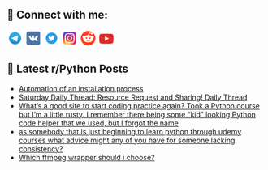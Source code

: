 ## 🔎 Connect with me:
[<img src="https://github.com/bullbesh/bullbesh/blob/main/images/Telegram.png" width="32" height="32" />](https://t.me/bullbesh)
[<img src="https://github.com/bullbesh/bullbesh/blob/main/images/VK.png" width="32" height="32" />](https://vk.com/bullbesh)
[<img src="https://github.com/bullbesh/bullbesh/blob/main/images/Twitter.png" width="32" height="32" />](https://twitter.com/bullbesh1)
[<img src="https://github.com/bullbesh/bullbesh/blob/main/images/Instagram.png" width="32" height="32" />](https://www.instagram.com/bullbesh)
[<img src="https://github.com/bullbesh/bullbesh/blob/main/images/Reddit.png" width="32" height="32" />](https://www.reddit.com/user/bullbesh)
[<img src="https://github.com/bullbesh/bullbesh/blob/main/images/YouTube.png" width="32" height="32" />](https://www.youtube.com/channel/UCtfjRs6uzgq5mfm8S06WTcg)

## 📕 Latest r/Python Posts
<!-- BLOG-POST-LIST:START -->
- [Automation of an installation process](https://www.reddit.com/r/Python/comments/xshx59/automation_of_an_installation_process/)
- [Saturday Daily Thread: Resource Request and Sharing! Daily Thread](https://www.reddit.com/r/Python/comments/xsglc4/saturday_daily_thread_resource_request_and/)
- [What’s a good site to start coding practice again? Took a Python course but I’m a little rusty. I remember there being some “kid” looking Python code helper that we used, but I forgot the name](https://www.reddit.com/r/Python/comments/xsfequ/whats_a_good_site_to_start_coding_practice_again/)
- [as somebody that is just beginning to learn python through udemy courses what advice might any of you have for someone lacking consistency?](https://www.reddit.com/r/Python/comments/xsciua/as_somebody_that_is_just_beginning_to_learn/)
- [Which ffmpeg wrapper should i choose?](https://www.reddit.com/r/Python/comments/xsc35g/which_ffmpeg_wrapper_should_i_choose/)
<!-- BLOG-POST-LIST:END -->
